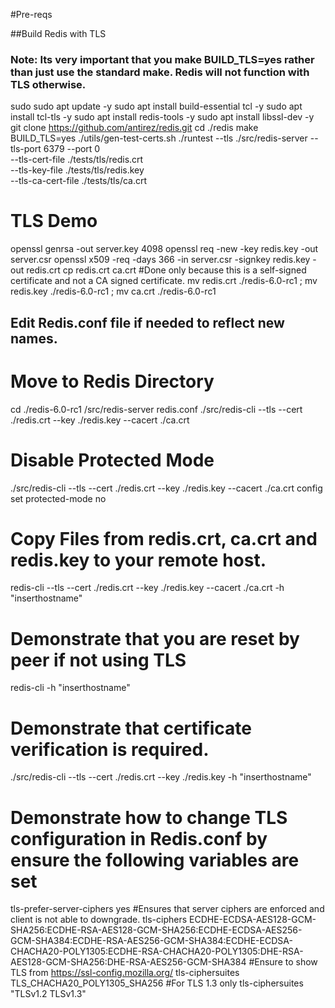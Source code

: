 #Pre-reqs

##Build Redis with TLS

### Note: Its very important that you make BUILD_TLS=yes rather than just use the standard make. Redis will not function with TLS otherwise.

sudo sudo apt update -y
sudo apt install build-essential tcl -y
sudo apt install tcl-tls -y
sudo apt install redis-tools -y
sudo apt install libssl-dev -y
git clone https://github.com/antirez/redis.git
cd ./redis
make BUILD_TLS=yes
./utils/gen-test-certs.sh
./runtest --tls
./src/redis-server --tls-port 6379 --port 0 \
        --tls-cert-file ./tests/tls/redis.crt \
        --tls-key-file ./tests/tls/redis.key \
        --tls-ca-cert-file ./tests/tls/ca.crt

# TLS Demo

openssl genrsa -out server.key 4098
openssl req -new -key redis.key -out server.csr
openssl x509 -req -days 366 -in server.csr -signkey redis.key -out redis.crt
cp redis.crt ca.crt #Done only because this is a self-signed certificate and not a CA signed certificate.
mv redis.crt ./redis-6.0-rc1 ; mv redis.key ./redis-6.0-rc1 ; mv ca.crt ./redis-6.0-rc1

## Edit Redis.conf file if needed to reflect new names.

# Move to Redis Directory
cd ./redis-6.0-rc1
/src/redis-server redis.conf
./src/redis-cli --tls --cert ./redis.crt --key ./redis.key --cacert ./ca.crt

# Disable Protected Mode
./src/redis-cli --tls --cert ./redis.crt --key ./redis.key --cacert ./ca.crt config set protected-mode no

# Copy Files from redis.crt, ca.crt and redis.key to your remote host.
redis-cli --tls --cert ./redis.crt --key ./redis.key --cacert ./ca.crt -h "inserthostname"

# Demonstrate that you are reset by peer if not using TLS
redis-cli -h "inserthostname"

# Demonstrate that certificate verification is required.
./src/redis-cli --tls --cert ./redis.crt --key ./redis.key  -h "inserthostname"

# Demonstrate how to change TLS configuration in Redis.conf by ensure the following variables are set
tls-prefer-server-ciphers yes #Ensures that server ciphers are enforced and client is not able to downgrade.
tls-ciphers ECDHE-ECDSA-AES128-GCM-SHA256:ECDHE-RSA-AES128-GCM-SHA256:ECDHE-ECDSA-AES256-GCM-SHA384:ECDHE-RSA-AES256-GCM-SHA384:ECDHE-ECDSA-CHACHA20-POLY1305:ECDHE-RSA-CHACHA20-POLY1305:DHE-RSA-AES128-GCM-SHA256:DHE-RSA-AES256-GCM-SHA384
#Ensure to show TLS from https://ssl-config.mozilla.org/
tls-ciphersuites TLS_CHACHA20_POLY1305_SHA256 #For TLS 1.3 only
tls-ciphersuites "TLSv1.2 TLSv1.3"


